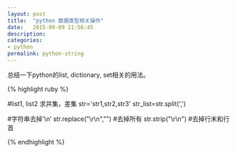 ```yaml
---
layout: post
title:  "python 数据类型相关操作"
date:   2015-09-09 21:56:45
description:
categories:
- python
permalink: python-string
---
```



总结一下python的list, dictionary, set相关的用法。


{% highlight ruby %}

#list1, list2 求并集，差集
str='str1,str2,str3'
str_list=str.split(',')

#字符串去掉‘\n’
str.replace("\r\n","") #去掉所有
str.strip("\r\n") #去掉行末和行首


{% endhighlight %}
